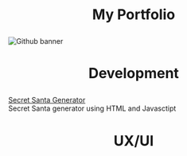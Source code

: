 # <p align="center">My Portfolio</p>
![Github banner](https://github.com/user-attachments/assets/e090e9af-c596-4cfb-bb88-2e1ce7433632)

# <p align="center">Development</p>
[Secret Santa Generator](https://github.com/hillary-b/Portfolio/tree/29abf53e2be0119c21db4975e7174e1971022169/Secret%20Santa%20Generator)
<br>
Secret Santa generator using HTML and Javasctipt
  
# <p align="center">UX/UI</p>
